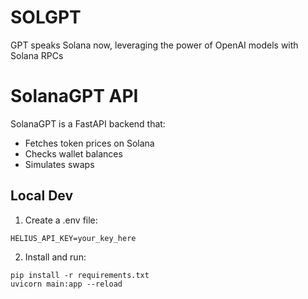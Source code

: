 # SOLGPT
GPT speaks Solana now, leveraging the power of OpenAI models with Solana RPCs

# SolanaGPT API

SolanaGPT is a FastAPI backend that:
- Fetches token prices on Solana
- Checks wallet balances
- Simulates swaps

## Local Dev

1. Create a .env file:
```
HELIUS_API_KEY=your_key_here
```

2. Install and run:
```
pip install -r requirements.txt
uvicorn main:app --reload
```
